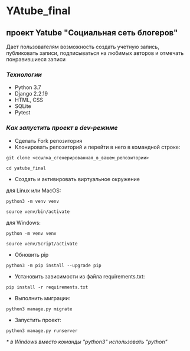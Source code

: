 # **YAtube_final**
## проект Yatube "Социальная сеть блогеров"

Дает пользователям возможность создать учетную запись, публиковать записи, подписываться на любимых авторов и отмечать понравившиеся записи

### _Технологии_
- Python 3.7
- Django 2.2.19
- HTML, CSS
- SQLite
- Pytest

### _Как запустить проект в dev-режиме_
* Сделать Fork репозитория
* Клонировать репозиторий и перейти в него в командной строке:
```
git clone <ссылка_сгенерированная_в_вашем_репозитории>
```
```
cd yatube_final
```
* Создать и активировать виртуальное окружение

для Linux или MacOS:
```
python3 -m venv venv
```
```
source venv/bin/activate
```
для Windows:
```
python -m venv venv
```
```
source venv/Script/activate
```
* Обновить pip
```
python3 -m pip install --upgrade pip
```
* Установить зависимости из файла requirements.txt:
```
pip install -r requirements.txt
```
* Выполнить миграции:
```
python3 manage.py migrate
```

* Запустить проект:
```
python3 manage.py runserver
```
_*  в Windows вместо команды "python3" использовать "python"_
